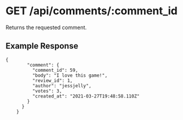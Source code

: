 # GET /api/comments/:comment_id

Returns the requested comment.

## Example Response

```
{
        "comment": {
          "comment_id": 59,
          "body": "I love this game!",
          "review_id": 1,
          "author": "jessjelly",
          "votes": 3,
          "created_at": "2021-03-27T19:48:58.110Z"
        }
      }
    }
```
